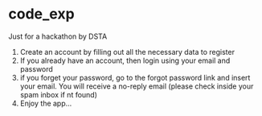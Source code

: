 # code_exp
Just for a hackathon by DSTA

1. Create an account by filling out all the necessary data to register
2. If you already have an account, then login using your email and password
3. if you forget your password, go to the forgot password link and insert your email. You will receive a no-reply email (please check inside your spam inbox if nt found)
4. Enjoy the app...

